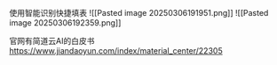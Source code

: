 使用智能识别快捷填表
![[Pasted image 20250306191951.png]]
![[Pasted image 20250306192359.png]]

官网有简道云AI的白皮书
https://www.jiandaoyun.com/index/material_center/22305